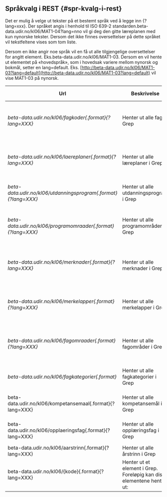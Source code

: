 ## Språkvalg i REST {#spr-kvalg-i-rest}

Det er mulig å velge ut tekster på et bestemt språk ved å legge inn {?lang=xxx}. Der språket angis i henhold til ISO 639-2 standarden.beta-data.udir.no/kl06/MAT1-04?lang=nno vil gi deg den gitte læreplanen med kun nynorske tekster. Dersom det ikke finnes oversettelser på dette språket vil tekstfeltene vises som tom liste.

Dersom en ikke angir noe språk vil en få ut alle tilgjengelige oversettelser for angitt element. Eks.beta-data.udir.no/kl06/MAT1-03. Dersom en vil hente ut elementet på «hovedspråk», som i hovedsak variere mellom nynorsk og bokmål, setter en lang=default. Eks. [http://beta-data.udir.no/kl06/MAT1-03?lang=default](http://beta-data.udir.no/kl06/MAT1-03?lang=default) vil vise MAT1-03 på nynorsk.

| **Url** | **Beskrivelse** | **Støttede formater** | **Eksempel** |
| --- | --- | --- | --- |
| *beta-data.udir.no/kl06/fagkoder{.format}{?lang=XXX}* | Henter ut alle fag i Grep | RSS/Atom (.atom) | [http://beta-data.udir.no/kl06/fagkoder](http://beta-data.udir.no/kl06/fagkoder) (gir tilbake alle fagkoder i standardformat) |
|*beta-data.udir.no/kl06/laereplaner{.format}{?lang=XXX}* | Henter ut alle læreplaner i Grep | RSS/Atom (.atom) | [http://beta-data.udir.no/kl06/laereplaner](http://beta-data.udir.no/kl06/laereplaner) (gir tilbake alle læreplaner i standardformat) |
|*beta-data.udir.no/kl06/utdanningsprogram{.format}{?lang=XXX}* | Henter ut alle utdanningsprogram i Grep | RSS/Atom (.atom) | http:/[/beta-data.udir.no/kl06/utdanningsprogram](http://beta-data.udir.no/kl06/utdanningsprogram) (gir tilbake alle utdanningsprogram i standardformat) |
|*beta-data.udir.no/kl06/programomraader{.format}{?lang=XXX}* | Henter ut alle programområder i Grep | RSS/Atom (.atom) | [http://beta-data.udir.no/kl06/programomraader](http://beta-data.udir.no/kl06/programomraader) (gir tilbake alle programområder i standardformat) |
|*beta-data.udir.no/kl06/merknader{.format}{?lang=XXX}* | Henter ut alle merknader i Grep | RSS/Atom (.atom) | [http://beta-data.udir.no/kl06/merknader](http://beta-data.udir.no/kl06/merknader) (gir tilbake alle merknader i standardformat) |
|*beta-data.udir.no/kl06/merkelapper{.format}{?lang=XXX}* | Henter ut alle merkelapper i Grep | RSS/Atom (.atom) |[http://beta-data.udir.no/kl06/merkelapper](http://beta-data.udir.no/kl06/merkelapper) (gir tilbake alle merkelapper i standardformat) |
|*beta-data.udir.no/kl06/fagomraader{.format}{?lang=XXX}* | Henter ut alle fagområder i Grep | RSS/Atom (.atom) |[http://beta-data.udir.no/kl06/fagomraader](http://beta-data.udir.no/kl06/fagomraader) (gir tilbake alle fagområder i standardformat) |
|*beta-data.udir.no/kl06/fagkategorier{.format}* | Henter ut alle fagkategorier i Grep | RSS/Atom (.atom) | http://beta-data.udir.no/kl06/fagkategorier (gir tilbake alle fagkategorier i standardformat) |
|beta-data.udir.no/kl06/kompetansemaal{.format}{?lang=XXX} | Henter ut alle kompetansemål i Grep | RSS/Atom (.atom) |beta-data.udir.no/kl06/kompetansemaal (gir tilbake alle kompetansemål i standardformat) |
|beta-data.udir.no/kl06/opplaeringsfag{.format}{?lang=XXX} | Henter ut alle opplæringsfag i Grep | RSS/Atom (.atom) |beta-data.udir.no/kl06/opplaeringsfag (gir tilbake alle opplæringsfag i standardformat) |
|beta-data.udir.no/kl06/aarstrinn{.format}{?lang=XXX} | Henter ut alle årstrinn i Grep | RSS/Atom (.atom) |beta-data.udir.no/kl06/aarstrinn (gir tilbake alle årstrinn i standardformat) |
|beta-data.udir.no/kl06/{kode}{.format}{?lang=XXX} | Henter ut et element i Grep. Foreløpig kan disse elementene hentes ut: | XML (.xml) | [http://beta-data.udir.no/kl06/IDR1-01](http://beta-data.udir.no/kl06/IDR1-01) |